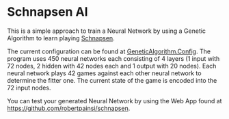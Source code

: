 # Schnapsen AI

This is a simple approach to train a Neural Network by using a Genetic Algorithm to learn playing [Schnapsen](https://en.wikipedia.org/wiki/Schnapsen).

The current configuration can be found at [GeneticAlgorithm.Config](https://github.com/robertpainsi/schnapsen-ai/blob/main/src/schnapsen/ai/GeneticAlgorithm.java#L39-L43). The program uses 450 neural networks each consisting
of 4 layers (1 input with 72 nodes, 2 hidden with 42 nodes each and 1 output with 20 nodes).
Each neural network plays 42 games against each other neural network to determine the fitter one. The current
state of the game is encoded into the 72 input nodes.

You can test your generated Neural Network by using the Web App found at https://github.com/robertpainsi/schnapsen.
